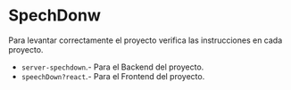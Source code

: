 # SpechDonw

Para levantar correctamente el proyecto verifica las instrucciones en cada proyecto.

- `server-spechdown`.- Para el Backend del proyecto.
- `speechDown?react`.- Para el Frontend del proyecto.
